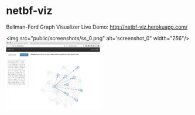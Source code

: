 # netbf-viz
Bellman-Ford Graph Visualizer
Live Demo: http://netbf-viz.herokuapp.com/

<img src="public/screenshots/ss_0.png" alt='screenshot_0" width="256"/>
<img src="public/screenshots/ss_1.png" alt="screenshot_1" width="256"/>
